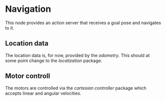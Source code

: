 # Navigation

This node provides an action server that receives a goal pose and navigates to it.

## Location data

The location data is, for now, provided by the _odometry_. This should at some point change to the _localization_ package.

## Motor controll

The motors are controlled via the _cartesian controller_ package which accepts linear and angular velocities.
